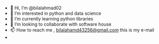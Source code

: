 - 👋 Hi, I’m @bilalahmad02
- 👀 I’m interested in python and data science
- 🌱 I’m currently learning python libraries
- 💞️ I’m looking to collaborate with software house
- 📫 How to reach me , bilalahamd43256@gmail.com this is my e-mail
- 

<!---
bilalahmad02/bilalahmad02 is a ✨ special ✨ repository because its `README.md` (this file) appears on your GitHub profile.
You can click the Preview link to take a look at your changes.
--->

